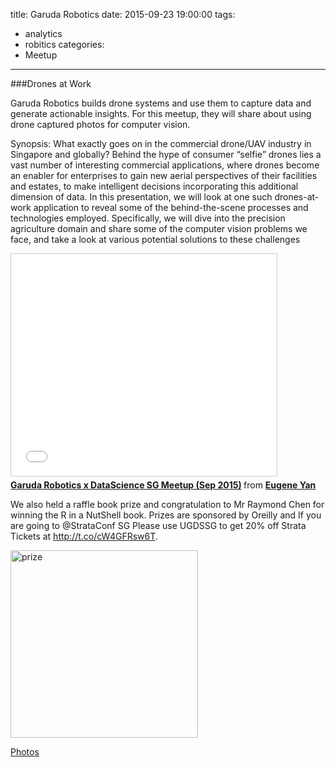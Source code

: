 title: Garuda Robotics
date: 2015-09-23 19:00:00
tags:
  - analytics
  - robitics
categories:
  - Meetup
---

###Drones at Work

Garuda Robotics builds drone systems and use them to capture data and generate actionable insights. For this meetup, they will share about using drone captured photos for computer vision.

Synopsis: What exactly goes on in the commercial drone/UAV industry in Singapore and globally? Behind the hype of consumer “selfie” drones lies a vast number of interesting commercial applications, where drones become an enabler for enterprises to gain new aerial perspectives of their facilities and estates, to make intelligent decisions incorporating this additional dimension of data.
In this presentation, we will look at one such drones-at-work application to reveal some of the behind-the-scene processes and technologies employed. Specifically, we will dive into the precision agriculture domain and share some of the computer vision problems we face, and take a look at various potential solutions to these challenges

<iframe src="//www.slideshare.net/slideshow/embed_code/key/9B8g3EnZKyD07e" width="425" height="355" frameborder="0" marginwidth="0" marginheight="0" scrolling="no" style="border:1px solid #CCC; border-width:1px; margin-bottom:5px; max-width: 100%;" allowfullscreen> </iframe> <div style="margin-bottom:5px"> <strong> <a href="//www.slideshare.net/eugeneyan/garuda-robotics-x-datascience-sg-meetup-sep-2015" title="Garuda Robotics x DataScience SG Meetup (Sep 2015)" target="_blank">Garuda Robotics x DataScience SG Meetup (Sep 2015)</a> </strong> from <strong><a href="//www.slideshare.net/eugeneyan" target="_blank">Eugene Yan</a></strong> </div>

We also held a raffle book prize and congratulation to Mr Raymond Chen for winning the R in a NutShell book. Prizes are sponsored by Oreilly and If you are going to @StrataConf SG Please use UGDSSG to get 20% off Strata Tickets at http://t.co/cW4GFRsw6T.

<img src="https://fbcdn-photos-e-a.akamaihd.net/hphotos-ak-xpa1/v/t1.0-0/p180x540/12036846_10153009316170810_5246877093262726785_n.jpg?oh=3207bcf07e7b12112cf0545797b65eed&oe=565FC331&__gda__=1449076942_7998e38ccc70a89e5cb674ef0d95c560" alt="prize" style="width: 300px;"/>

[Photos](https://www.facebook.com/media/set/?set=oa.408874372655092&type=1)






